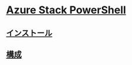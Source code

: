 # [Azure Stack PowerShell](overview.md)
## [インストール](https://docs.microsoft.com/en-us/azure/azure-stack/azure-stack-powershell-install?toc=/powershell/azure/azure-stack/toc.json)
## [構成](https://docs.microsoft.com/en-us/azure/azure-stack/azure-stack-powershell-configure?toc=/powershell/azure/azure-stack/toc.json?)
